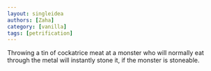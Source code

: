 ```yaml
---
layout: singleidea
authors: [Zaha]
category: [vanilla]
tags: [petrification]
---
```

Throwing a tin of cockatrice meat at a monster who will normally eat through the metal will instantly stone it, if the monster is stoneable.
